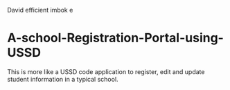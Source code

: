 David efficient imbok e
# A-school-Registration-Portal-using-USSD
This is more like a USSD code application to register, edit and update student information in a typical school.
